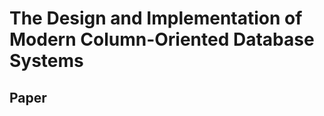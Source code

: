 # The Design and Implementation of Modern Column-Oriented Database Systems

## Paper

<iframe id="pdf-js-viewer" src="" title="webviewer" frameborder="0" width="100%" height="800"></iframe>

<script>
    window.onload = () => {
        var pathname = location.pathname;
        var file_url = pathname.substr(0, pathname.lastIndexOf('/')) + 
            '/the_design_and_implementation_of_modern_column-oriented_database_systems.pdf';
        document.getElementById("pdf-js-viewer").src = pdfjs_url(file_url);
    };
</script>
